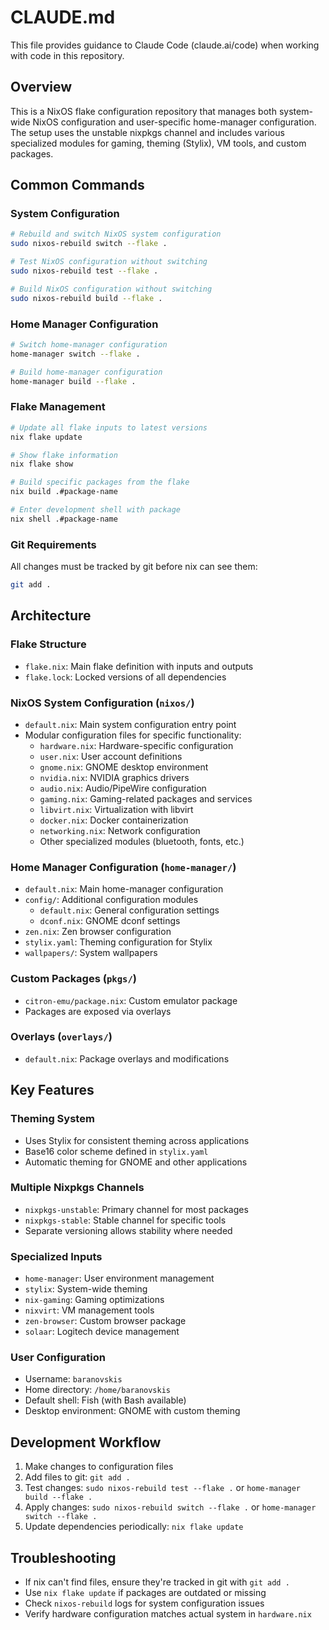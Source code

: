 # CLAUDE.md

This file provides guidance to Claude Code (claude.ai/code) when working with code in this repository.

## Overview

This is a NixOS flake configuration repository that manages both system-wide NixOS configuration and user-specific home-manager configuration. The setup uses the unstable nixpkgs channel and includes various specialized modules for gaming, theming (Stylix), VM tools, and custom packages.

## Common Commands

### System Configuration
```bash
# Rebuild and switch NixOS system configuration
sudo nixos-rebuild switch --flake .

# Test NixOS configuration without switching
sudo nixos-rebuild test --flake .

# Build NixOS configuration without switching
sudo nixos-rebuild build --flake .
```

### Home Manager Configuration
```bash
# Switch home-manager configuration
home-manager switch --flake .

# Build home-manager configuration
home-manager build --flake .
```

### Flake Management
```bash
# Update all flake inputs to latest versions
nix flake update

# Show flake information
nix flake show

# Build specific packages from the flake
nix build .#package-name

# Enter development shell with package
nix shell .#package-name
```

### Git Requirements
All changes must be tracked by git before nix can see them:
```bash
git add .
```

## Architecture

### Flake Structure
- `flake.nix`: Main flake definition with inputs and outputs
- `flake.lock`: Locked versions of all dependencies

### NixOS System Configuration (`nixos/`)
- `default.nix`: Main system configuration entry point
- Modular configuration files for specific functionality:
  - `hardware.nix`: Hardware-specific configuration
  - `user.nix`: User account definitions
  - `gnome.nix`: GNOME desktop environment
  - `nvidia.nix`: NVIDIA graphics drivers
  - `audio.nix`: Audio/PipeWire configuration
  - `gaming.nix`: Gaming-related packages and services
  - `libvirt.nix`: Virtualization with libvirt
  - `docker.nix`: Docker containerization
  - `networking.nix`: Network configuration
  - Other specialized modules (bluetooth, fonts, etc.)

### Home Manager Configuration (`home-manager/`)
- `default.nix`: Main home-manager configuration
- `config/`: Additional configuration modules
  - `default.nix`: General configuration settings
  - `dconf.nix`: GNOME dconf settings
- `zen.nix`: Zen browser configuration
- `stylix.yaml`: Theming configuration for Stylix
- `wallpapers/`: System wallpapers

### Custom Packages (`pkgs/`)
- `citron-emu/package.nix`: Custom emulator package
- Packages are exposed via overlays

### Overlays (`overlays/`)
- `default.nix`: Package overlays and modifications

## Key Features

### Theming System
- Uses Stylix for consistent theming across applications
- Base16 color scheme defined in `stylix.yaml`
- Automatic theming for GNOME and other applications

### Multiple Nixpkgs Channels
- `nixpkgs-unstable`: Primary channel for most packages
- `nixpkgs-stable`: Stable channel for specific tools
- Separate versioning allows stability where needed

### Specialized Inputs
- `home-manager`: User environment management
- `stylix`: System-wide theming
- `nix-gaming`: Gaming optimizations
- `nixvirt`: VM management tools
- `zen-browser`: Custom browser package
- `solaar`: Logitech device management

### User Configuration
- Username: `baranovskis`
- Home directory: `/home/baranovskis`
- Default shell: Fish (with Bash available)
- Desktop environment: GNOME with custom theming

## Development Workflow

1. Make changes to configuration files
2. Add files to git: `git add .`
3. Test changes: `sudo nixos-rebuild test --flake .` or `home-manager build --flake .`
4. Apply changes: `sudo nixos-rebuild switch --flake .` or `home-manager switch --flake .`
5. Update dependencies periodically: `nix flake update`

## Troubleshooting

- If nix can't find files, ensure they're tracked in git with `git add .`
- Use `nix flake update` if packages are outdated or missing
- Check `nixos-rebuild` logs for system configuration issues
- Verify hardware configuration matches actual system in `hardware.nix`